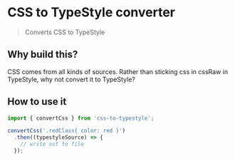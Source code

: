 # CSS to TypeStyle converter

> Converts CSS to TypeStyle

## Why build this?

CSS comes from all kinds of sources.  Rather than sticking css in cssRaw in TypeStyle, why not convert it to TypeStyle?

## How to use it

```ts
import { convertCss } from 'css-to-typestyle';

convertCss('.redClass{ color: red }')
  .then((typestyleSource) => {
    // write out to file
  });
```
